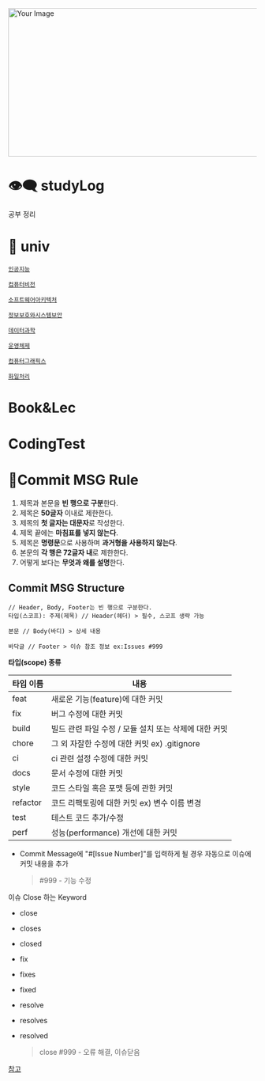 <img src="https://github.com/hhzzzk/studyLog/assets/67236054/2800b1ac-11c9-4da4-86b2-5f80f96c03b5" width="600" height="300" alt="Your Image" />


# 👁️‍🗨️ studyLog
공부 정리



# 🐤 univ

[`인공지능`](https://github.com/hhzzzk/studyLog/tree/main/AI)

[`컴퓨터비전`](https://github.com/hhzzzk/studyLog/tree/main/ComputerVision)

[`소프트웨어아키텍처`](https://github.com/hhzzzk/studyLog/tree/main/SoftwareArchitecture)

[`정보보호와시스템보안`](https://github.com/hhzzzk/studyLog/tree/main/SystemSecurity)

[`데이터과학`](https://github.com/hhzzzk/studyLog/tree/main/DataScience)

[`운영체제`](https://github.com/hhzzzk/studyLog/tree/main/OperatingSystem)

[`컴퓨터그래픽스`](https://github.com/hhzzzk/studyLog/tree/main/ComputerGrapics)

[`화일처리`](https://github.com/hhzzzk/studyLog/tree/main/FileProcessing)

# Book&Lec

# CodingTest

# 🌲Commit MSG Rule

1. 제목과 본문을 **빈 행으로 구분**한다.
2. 제목은 **50글자** 이내로 제한한다.
3. 제목의 **첫 글자는 대문자**로 작성한다.
4. 제목 끝에는 **마침표를 넣지 않는다**.
5. 제목은 **명령문**으로 사용하며 **과거형을 사용하지 않는다**.
6. 본문의 **각 행은 72글자 내**로 제한한다.
7. 어떻게 보다는 **무엇과 왜를 설명**한다.



## Commit MSG Structure

```
// Header, Body, Footer는 빈 행으로 구분한다.
타입(스코프): 주제(제목) // Header(헤더) > 필수, 스코프 생략 가능

본문 // Body(바디) > 상세 내용

바닥글 // Footer > 이슈 참조 정보 ex:Issues #999
```

**타입(scope) 종류**

| 타입 이름    | 내용                               |
| -------- | -------------------------------- |
| feat     | 새로운 기능(feature)에 대한 커밋           |
| fix      | 버그 수정에 대한 커밋                     |
| build    | 빌드 관련 파일 수정 / 모듈 설치 또는 삭제에 대한 커밋 |
| chore    | 그 외 자잘한 수정에 대한 커밋 ex) .gitignore |
| ci       | ci 관련 설정 수정에 대한 커밋               |
| docs     | 문서 수정에 대한 커밋                     |
| style    | 코드 스타일 혹은 포맷 등에 관한 커밋            |
| refactor | 코드 리팩토링에 대한 커밋 ex) 변수 이름 변경      |
| test     | 테스트 코드 추가/수정                     |
| perf     | 성능(performance) 개선에 대한 커밋        |

- Commit Message에 "#[Issue Number]"를 입력하게 될 경우 자동으로 이슈에 커밋 내용을 추가

  > \#999 - 기능 수정

이슈 Close 하는 Keyword

- close

- closes

- closed

- fix

- fixes

- fixed

- resolve

- resolves

- resolved

  > close #999 - 오류 해결, 이슈닫음

[참고](https://velog.io/@chojs28/Git-%EC%BB%A4%EB%B0%8B-%EB%A9%94%EC%8B%9C%EC%A7%80-%EA%B7%9C%EC%B9%99)